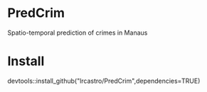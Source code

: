# PredCrim
Spatio-temporal prediction of crimes in Manaus

# Install
devtools::install_github("lrcastro/PredCrim",dependencies=TRUE) 

